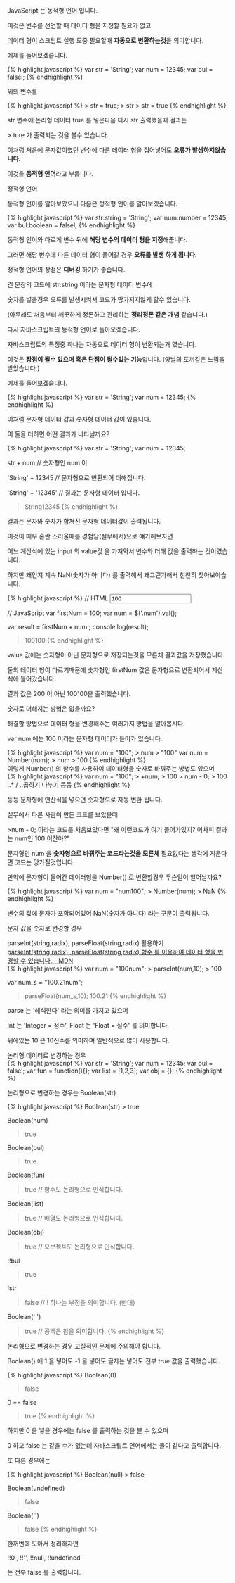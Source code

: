 <div class="box">
<div class="small-title">JavaScript 는 동적형 언어 입니다.</div>
<p>이것은 변수를 선언할 때 데이터 형을 지정할 필요가 없고</p>
<p>데이터 형이 스크립트 실행 도중 필요할때 <strong>자동으로 변환하는것</strong>을 의미합니다.</p>
</div>

<div class="box">
<p>예제를 들어보겠습니다.</p>
{% highlight javascript %}
  var str = 'String';
  var num = 12345;
  var bul = falsel;
{% endhighlight %}
<p>위의 변수를</p>
{% highlight javascript %}
  > str = true;
  > str
  > str = true
{% endhighlight %}
<p>str 변수에 논리형 데이터 true 를 넣은다음 다시 str 출력했을때 결과는</p>
<p>> ture 가 출력되는 것을 볼수 있습니다.</p>
<p>이처럼 처음에 문자값이였던 변수에 다른 데이터 형을 집어넣어도 <strong>오류가 발생하지않습니다.</strong></p>
<p>이것을 <strong>동적형 언어</strong>라고 부릅니다.</p>
</div>

<div class="box">
<div class="small-title">정적형 언어</div>
<p>동적형 언어를 알아보았으니 다음은 정적형 언어를 알아보겠습니다.</p>
{% highlight javascript %}
  var str:string = 'String';
  var num:number = 12345;
  var bul:boolean = falsel;
{% endhighlight %}
<p>동적형 언어와 다르게 변수 뒤에 <strong>해당 변수의 데이터 형을 지정</strong>해줍니다.</p>
<p>그러면 해당 변수에 다른 데이터 형이 들어갈 경우 <strong>오류를 발생 하게 됩니다.</strong></p>
<p>정적형 언어의 장점은 <strong>디버깅</strong> 하기가 좋습니다.</p>
<p>긴 문장의 코드에 str:string 이라는 문자형 데이터 변수에</p>
<p>숫자를 넣을경우 오류를 발생시켜서 코드가 망가지지않게 할수 있습니다.</p>
<p>(아무래도 처음부터 깨끗하게 정돈하고 관리하는 <strong>정리정돈 같은 개념</strong> 같습니다.)</p>
</div>

<div class="box">
<p>다시 자바스크립트의 동적형 언어로 돌아오겠습니다.</p>
<p>자바스크립트의 특징중 하나는 자동으로 데이터 형이 변환되는거 였습니다.</p>
<p>이것은 <strong>장점이 될수 있으며 혹은 단점이 될수있는 기능</strong>입니다. (양날의 도끼같은 느낌을 받았습니다.)</p>
<p>예제를 들어보겠습니다.</p>	
{% highlight javascript %}
  var str = 'String';
  var num = 12345;
{% endhighlight %}
</div>

<div class="box">
<p>이처럼 문자형 데이터 값과 숫자형 데이터 값이 있습니다.</p>
<p>이 둘을 더하면 어떤 결과가 나타날까요?</p>
</div>

<div class="box">
{% highlight javascript %}
  var str = 'String';
  var num = 12345;
  
  str + num
  // 숫자형인 num 이
  
  'String' + 12345
  // 문자형으로 변환되어 더해집니다.
  
  'String' + '12345'
  // 결과는 문자형 데이터 입니다.
  
  > String12345
{% endhighlight %}
</div>

<div class="box">
<p>결과는 문자와 숫자가 합쳐진 문자형 데이터값이 출력됩니다.</p>
<p>이것이 매우 혼란 스러울때를 경험담(실무에서)으로 얘기해보자면</p>
<p>어느 계산식에 있는 input 의 value값 을 가져와서 변수와 더해 값을 출력하는 것이였습니다. </p>
<p>하지만 왜인지 계속 NaN(숫자가 아니다) 를 출력해서 왜그런가해서 천천히 찾아보아습니다.</p>
{% highlight javascript %}
 // HTML
 <input value="100" class="num">

 // JavaScript
 var firstNum = 100;
 var num = $('.num').val();

 var result = firstNum + num ;
 console.log(result);

 > 100100
{% endhighlight %}
<p>value 값에는 숫자형이 아닌 문자형으로 저장되는것을 모른체 결과값을 저장했습니다.</p>
<p>둘의 데이터 형이 다르기때문에 숫자형인 firstNum 값은 문자형으로 변환되어서 계산식에 들어갔습니다.</p>
<p>결과 값은 200 이 아닌 100100을 출력했습니다. </p>
<p>숫자로 더해지는 방법은 없을까요?</p>
</div>

<div class="box">
<p>해결할 방법으로 데이터 형을 변경해주는 여러가지 방법을 알아봅시다.</p>
<p>var num 에는 100 이라는 문자형 데이터가 들어가 있습니다.</p>
{% highlight javascript %}
  var num = "100";
  > num
  > "100"
  var num = Number(num);
  > num
  > 100
{% endhighlight %}
<div class="small-title">이렇게 Number() 의 함수를 사용하여 데이터형을 숫자로 바꿔주는 방법도 있으며</div>
{% highlight javascript %}
  var num = "100";
  > +num;
  > 100
  > num  - 0;
  > 100
  ..* / ..곱하기 나누기 등등
{% endhighlight %}
<p>등등 문자형에 연산식을 넣으면 숫자형으로 자동 변환 됩니다.</p>
<p>실무에서 다른 사람이 만든 코드를 보았을때</p>
<p>>num - 0; 이라는 코드를 처음보았다면 "왜 이런코드가 여기 들어가있지? 어차피 결과는 num인 100 이잔아?"</p>
<p>문자형인 num 을 <strong>숫자형으로 바꿔주는 코드라는것을 모른체</strong> 필요없다는 생각에 지운다면 코드는 망가질것입니다.</p>
</div>

<div class="box">
<p>만약에 문자형이 들어간 데이터형을 Number() 로 변환할경우 무슨일이 일어날까요?</p>
{% highlight javascript %}
  var num = "num100";
  > Number(num);
  > NaN
{% endhighlight %}
<p>변수의 값에 문자가 포함되어있어 NaN(숫자가 아니다) 라는 구문이 출력됩니다.</p>
<p>문자 값을 숫자로 변경할 경우</p>

<div class="small-title">parseInt(string,radix), parseFloat(string,radix) 활용하기</div>

<div class="pro-txt">
	<a href="https://developer.mozilla.org/ko/docs/Web/JavaScript/Reference/Global_Objects/parseInt" target="_blank">parseInt(string,radix), parseFloat(string,radix) 함수 를 이용하여 데이터 형을 변경할 수 있습니다. - MDN</a>
</div>
</div>
<div class="box">
{% highlight javascript %}
  var num = "100num";
  > parseInt(num,10);
  > 100

  var num_s = "100.21num";
  > parseFloat(num_s,10);
  > 100.21
{% endhighlight %}

<p>parse 는 '해석한다' 라는 의미를 가지고 있으며</p> 
<p>Int 는 'Integer = 정수', Float 는 'Float = 실수' 를 의미합니다.</p>
<p>뒤에있는 10 은 10진수를 의미하며 일반적으로 많이 사용합니다.</p>

<div class="small-title">논리형 데이터로 변경하는 경우</div>
{% highlight javascript %}
  var str = 'String';
  var num = 12345;
  var bul = falsel;
  var fun = function(){};
  var list = [1,2,3];
  var obj = {};
{% endhighlight %}

<p>논리형으로 변경하는 경우는 Boolean(str)</p>
{% highlight javascript %}
  Boolean(str)
  > true

  Boolean(num)
  > true

  Boolean(bul)
  > true

  Boolean(fun)
  > true // 함수도 논리형으로 인식합니다.

  Boolean(list)
  > true // 배열도 논리형으로 인식합니다.

  Boolean(obj)
  > true // 오브젝트도 논리형으로 인식합니다.

  !!bul
  > true

  !str
  > false // ! 하나는 부정을 의미합니다. (반대)

  Boolean(' ')
  > true // 공백은 참을 의미합니다.
{% endhighlight %}

<p>논리형으로 변경하는 경우 고질적인 문제에 주의해야 합니다.</p>
<p>Boolean() 에 1 을 넣어도 -1 을 넣어도 글자는 넣어도 전부 true 값을 출력했습니다.</p>

{% highlight javascript %}
Boolean(0)
> false

0 == false
> true
{% endhighlight %}
<p>하지만 0 을 넣을 경우에는 false 를 출력하는 것을 볼 수 있으며</p>
<p>0 하고 false 는 같을 수가 없는데 자바스크립트 언어에서는 둘이 같다고 출력합니다.</p>
<p>또 다른 경우에는 </p>
{% highlight javascript %}
Boolean(null)
> false

Boolean(undefined)
> false

Boolean('')
> false
{% endhighlight %}

<p>한꺼번에 모아서 정리하자면</p>
<p>!!0 , !!'', !!null, !!undefined</p>
<p>는 전부 false 를 출력합니다.</p>
</div>
